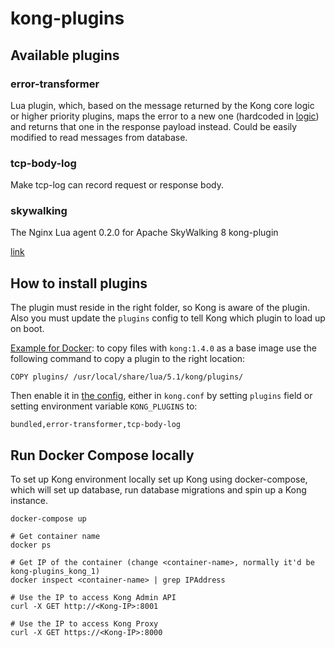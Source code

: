 # kong-plugins

## Available plugins

### error-transformer

Lua plugin, which, based on the message returned by the Kong core logic or higher priority plugins, maps the 
error to a new one (hardcoded in [logic](./error-transformer/body_transformer.lua)) and 
returns that one in the response payload instead. Could be easily modified to read messages from database.

### tcp-body-log
Make tcp-log can record request or response body.


### skywalking

The Nginx Lua agent 0.2.0 for Apache SkyWalking 8 kong-plugin

[link](https://github.com/polaris-liu/kong-plugin-skywalking)

## How to install plugins

The plugin must reside in the right folder, so Kong is aware of the plugin. Also you must update the `plugins` config to
tell Kong which plugin to load up on boot.

[Example for Docker](Dockerfile): to copy files with `kong:1.4.0` as a base image use the following command to copy a plugin 
to the right location:

    COPY plugins/ /usr/local/share/lua/5.1/kong/plugins/

Then enable it in [the config](kong.conf), either in `kong.conf` by setting `plugins` field or setting environment variable `KONG_PLUGINS` to:

    bundled,error-transformer,tcp-body-log

## Run Docker Compose locally

To set up Kong environment locally set up Kong using docker-compose, which will set up database, 
run database migrations and spin up a Kong instance.

    docker-compose up
    
    # Get container name
    docker ps
    
    # Get IP of the container (change <container-name>, normally it'd be kong-plugins_kong_1)
    docker inspect <container-name> | grep IPAddress
    
    # Use the IP to access Kong Admin API
    curl -X GET http://<Kong-IP>:8001
    
    # Use the IP to access Kong Proxy
    curl -X GET https://<Kong-IP>:8000
